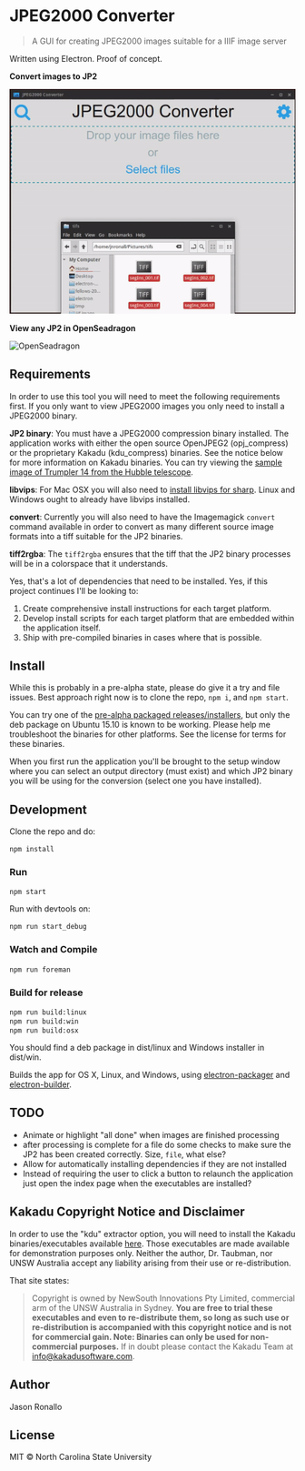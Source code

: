 # JPEG2000 Converter

> A GUI for creating JPEG2000 images suitable for a IIIF image server

Written using Electron. Proof of concept.

**Convert images to JP2**

![file selection and conversation](./gifs/file-selection-2.gif)

**View any JP2 in OpenSeadragon**

![OpenSeadragon](./gifs/pan-zoom.gif)

## Requirements

In order to use this tool you will need to meet the following requirements first. If you only want to view JPEG2000 images you only need to install a JPEG2000 binary.

**JP2 binary**: You must have a JPEG2000 compression binary installed. The application works with either the open source OpenJPEG2 (opj_compress) or the proprietary Kakadu (kdu_compress) binaries. See the notice below for more information on Kakadu binaries. You can try viewing the [sample image of Trumpler 14 from the Hubble telescope](./examples/trumpler14.jp2).

**libvips**: For Mac OSX you will also need to [install libvips for sharp](http://sharp.dimens.io/en/stable/install/). Linux and Windows ought to already have libvips installed.

**convert**: Currently you will also need to have the Imagemagick `convert` command available in order to convert as many different source image formats into a tiff suitable for the JP2 binaries.

**tiff2rgba**: The `tiff2rgba` ensures that the tiff that the JP2 binary processes will be in a colorspace that it understands.

Yes, that's a lot of dependencies that need to be installed. Yes, if this project continues I'll be looking to:

1. Create comprehensive install instructions for each target platform.
2. Develop install scripts for each target platform that are embedded within the application itself.
3. Ship with pre-compiled binaries in cases where that is possible.

## Install

While this is probably in a pre-alpha state, please do give it a try and file issues. Best approach right now is to clone the repo, `npm i`, and `npm start`.

You can try one of the [pre-alpha packaged releases/installers](https://github.com/jronallo/jpeg2000-converter/releases), but only the deb package on Ubuntu 15.10 is known to be working. Please help me troubleshoot the binaries for other platforms. See the license for terms for these binaries.

When you first run the application you'll be brought to the setup window where you can select an output directory (must exist) and which JP2 binary  you will be using for the conversion (select one you have installed).

## Development

Clone the repo and do:

```shell
npm install
```

### Run

```shell
npm start
```

Run with devtools on:

```shell
npm run start_debug
```

### Watch and Compile

```shell
npm run foreman
```

### Build for release

```shell
npm run build:linux
npm run build:win
npm run build:osx
```

You should find a deb package in dist/linux and Windows installer in dist/win.

Builds the app for OS X, Linux, and Windows, using [electron-packager](https://github.com/maxogden/electron-packager) and [electron-builder](https://github.com/loopline-systems/electron-builder).

## TODO
- Animate or highlight "all done" when images are finished processing
- after processing is complete for a file do some checks to make sure the JP2 has been created correctly. Size, `file`, what else?
- Allow for automatically installing dependencies if they are not installed
- Instead of requiring the user to click a button to relaunch the application just open the index page when the executables are installed?

## Kakadu Copyright Notice and Disclaimer
In order to use the "kdu" extractor option, you will need to install the Kakadu binaries/executables available [here](http://kakadusoftware.com/downloads/). Those executables are made available for demonstration purposes only. Neither the author, Dr. Taubman, nor UNSW Australia accept any liability arising from their use or re-distribution.

That site states:

> Copyright is owned by NewSouth Innovations Pty Limited, commercial arm of the UNSW Australia in Sydney. **You are free to trial these executables and even to re-distribute them, so long as such use or re-distribution is accompanied with this copyright notice and is not for commercial gain. Note: Binaries can only be used for non-commercial purposes.** If in doubt please contact the Kakadu Team at info@kakadusoftware.com.


## Author

Jason Ronallo

## License

MIT © North Carolina State University
